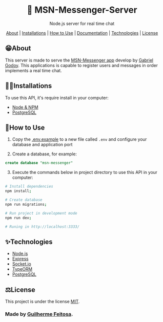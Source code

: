 <h1 align="center">📱 MSN-Messenger-Server</h1>
<p align="center">Node.js server for real time chat</p>

<p align="center">
    <a href="#about">About</a> |
    <a href="#installations">Installations</a> |
    <a href="#how-to-use">How to Use</a> | 
    <a href="#documentation">Documentation</a> | 
    <a href="#technologies">Technologies</a> | 
    <a href="#license">License</a>
</p>

## 😁**About**
This server is made to serve the [MSN-Messenger app](https://github.com/gabegodoy/msn-messenger) develop by [Gabriel Godoy](https://github.com/gabegodoy). This applications is capable to register users and messages in order implements a real time chat.

## 👨‍💻**Installations**
To use this API, it's require install in your computer:
- [Node & NPM](https://nodejs.org/en/download/)
- [PostgreSQL](https://www.postgresql.org/download/)

## 🚀**How to Use**
1. Copy the [.env.example](./.env.example) to a new file called `.env` and configure your database and application port

2. Create a database, for example:
~~~sql
create database "msn-messenger"
~~~

3. Execute the commands below in project directory to use this API in your computer:
~~~bash
# Install dependencies
npm install;

# Create database
npm run migrations;

# Run project in development mode
npm run dev;

# Runing in http://localhost:3333/
~~~

## ✨**Technologies**
- [Node.js](https://nodejs.org/en/docs/)
- [Express](https://expressjs.com/)
- [Socket.io](https://socket.io/)
- [TypeORM](https://typeorm.io/)
- [PostgreSQL](https://www.postgresql.org/docs/)

## ⚖**License**
This project is under the license [MIT](./LICENSE).

### Made by [Guilherme Feitosa](https://github.com/Guilherme-FCM/).